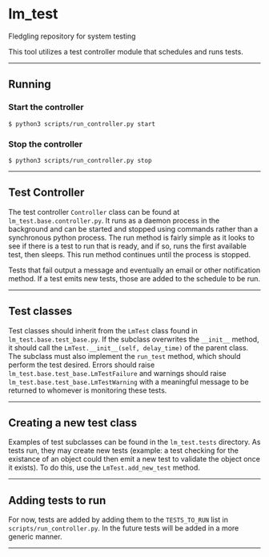# lm_test
Fledgling repository for system testing

This tool utilizes a test controller module that schedules and runs tests.

----

## Running

### Start the controller
```$ python3 scripts/run_controller.py start```

### Stop the controller
```$ python3 scripts/run_controller.py stop```

----

## Test Controller

The test controller ```Controller``` class can be found at ```lm_test.base.controller.py```.
It runs as a daemon process in the background and can be started and stopped using commands
rather than a synchronous python process.  The run method is fairly simple as it looks to
see if there is a test to run that is ready, and if so, runs the first available test, then
sleeps.  This run method continues until the process is stopped. 

Tests that fail output a message and eventually an email or other notification method.  If
a test emits new tests, those are added to the schedule to be run.

----

## Test classes

Test classes should inherit from the ```LmTest``` class found in ```lm_test.base.test_base.py```.
If the subclass overwrites the ```__init__``` method, it should call the
```LmTest.__init__(self, delay_time)``` of the parent class.  The subclass must also implement
the ```run_test``` method, which should perform the test desired.  Errors should raise
```lm_test.base.test_base.LmTestFailure``` and warnings should raise
```lm_test.base.test_base.LmTestWarning``` with a meaningful message to be returned to
whomever is monitoring these tests.

----

## Creating a new test class

Examples of test subclasses can be found in the ```lm_test.tests``` directory.  As tests run,
they may create new tests (example: a test checking for the existance of an object could then
emit a new test to validate the object once it exists).  To do this, use the
```LmTest.add_new_test``` method.

----

## Adding tests to run

For now, tests are added by adding them to the ```TESTS_TO_RUN``` list in
```scripts/run_controller.py```.  In the future tests will be added in a more generic manner.

----

